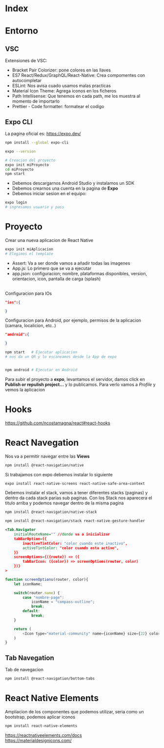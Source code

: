 # Index

# Entorno

## VSC
Extensiones de VSC:
- Bracket Pair Colorizer: pone colores en las llaves
- ES7 React/Redux/GraphQL/React-Native: Crea compomentes con autocompletar
- ESLint: Nos avisa cuado usamos malas practicas
- Material Icon Theme: Agrega iconos en los ficheros
- Path Intellisense: Que tenemos en cada path, me los muestra al momento de importarlo
- Prettier - Code formatter: formatear el codigo

## Expo CLI
La pagina oficial es: https://expo.dev/

```sh
npm install --global expo-cli

expo --version

# Creacion del proyecto
expo init miProyecto
cd miProyecto
npm start
```

- Debemos descargarnos Android Studio y instalamos un SDK
- Debemos crearnos una cuenta en la pagina de **Expo**
- Debemos iniciar sesion en el equipo:
```sh
expo login
# ingresamos usuario y pass

```

# Proyecto

Crear una nueva aplicacion de React Native
```sh
expo init miAplicacion
# Elegimos el template

```

- Assert: Va a ser donde vamos a añadir todas las imagenes
- App.js: Lo primero que se va a ejecutar
- app.json: configuracion; nombre, plataformas disponibles, version, orientacion, icon, pantalla de carga (splash)

<br />
Configuracion para IOs

```json
"ios":{

}
```

Configuracion para Android, por ejemplo, permisos de la aplicacion (camara, localicion, etc..) 

```json
"android":{

}
```

```sh
npm start   # Ejecutar aplicacion
# nos da un QR y lo escaneamos desde la App de expo


npm android # Ejecutar en Android
```

Para subir el proyecto a **expo**, levantamos el servidor, damos click en **Publish or repulish project...** y lo publicamos. Para verlo vamos a *Profile* y vemos la aplicacion

# Hooks
https://github.com/ncostamagna/react#react-hooks

# React Navegation
Nos va a permitir navegar entre las **Views**

```sh
npm install @react-navigation/native

```

Si trabajamos con expo debemos instalar lo siguiente

```sh
expo install react-native-screens react-native-safe-area-context
```

Debemos instalar el stack, vamos a tener diferentes stacks (paginas) y dentro da cada stack parias sub paginas. Con los Stack nos aparecera el titulo arriba y podemos navegar dentro de la misma pagina

```sh
npm install @react-navigation/native-stack

npm install @react-navigation/stack react-native-gesture-handler

```

```xml
<Tab.Navigator
    initialRouteName="" //donde va a inicializar
    tabBarOption={{
        inactiveTintColor: "color cuando este inactivo",
        activeTintColor: "color cuando esta activo",
    }}
    screenOptions={({route}) => ({
        tabBarIcon: ({color}) => screenOptions(router, color)
    })}
>
```
```js
function screenOptions(router, color){
    let iconName;

    switch(router.name) {
        case "nombre-page":
            iconName = "compass-outline";
            break;
        default:
            break;
    }

    return (
        <Icon type="material-community" name={iconName} size={22} color={color} />
    )
}
```

## Tab Navegation
Tab de navegacion

```sh
npm install @react-navigation/bottom-tabs

```

# React Native Elements
Ampliacion de los componentes que podemos utilizar, seria como un bootstrap, podemos aplicar iconos

```sh
npm install react-native-elements
```
https://reactnativeelements.com/docs
<br />
https://materialdesignicons.com/
<br />